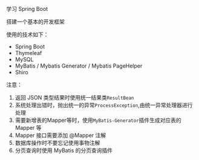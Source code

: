 学习 Spring Boot

搭建一个基本的开发框架

使用的技术如下：
- Spring Boot
- Thymeleaf
- MySQL
- MyBatis / Mybatis Generator / Mybatis PageHelper
- Shiro


注意：
1. 返回 JSON 类型结果时使用统一结果类`ResultBean`
2. 系统处理出错时，抛出统一的异常`ProcessException`,由统一异常处理器进行处理
3. 需要新增表的Mapper等时，使用`MyBatis-Generator`插件生成对应表的 Mapper 等
4. Mapper 接口需要添加 @Mapper 注解
5. 数据库操作时不要忘记使用事物注解
6. 分页查询时使用 MyBatis 的分页查询插件
